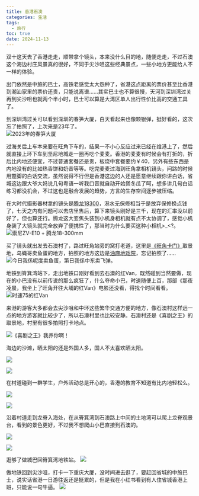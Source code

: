 ```yaml
---
title: 香港石澳
categories: 生活
tags:
  - 旅行
toc: true
date: 2024-11-13
--- 
```


双十这天去了香港走走，顺带拿个镜头，本来没什么目的地，随便走走，不过石澳这个海边村庄风景真的很好，不同于尖沙咀这些经典景点，一些小地方更能给人不一样的体验。

<!-- more -->

出门依然是中旅的巴士，高铁老感觉太大怨种了，省港这点距离的票价甚至比香港到潮汕家里的票价还贵，只能说离谱......其实巴士也不算很慢，天河到深圳湾过关再到尖沙咀也就两个半小时，巴士可以算是大湾区单人出行性价比高的交通工具了。

到深圳湾过关可以看到深圳的春笋大厦，白天看起来也像颗银弹，挺好看的，这次忘了拍照了，上次来是23年了。  
![2023年的春笋大厦](https://i.zguishen.com/2024/11/36e7c87270219541b19f7f2bd00e1d89.jpg)

过海关后上车本来要在旺角下车的，结果一不小心反应过来已经在维港上了，然后就直接上环下车到坚尼地城走一圈再吃个麦麦。香港的麦麦有时候会有打折的，折后比内地还便宜，不过普通套餐还是贵，板烧中套餐要约￥40，另外有些东西是内地没有的比如热香饼和奶昔等等。吃完麦麦过海到旺角拿相机镜头，问路的时候用蹩脚的白话交流，虽然说得不行但是香港这边的人还是愿意继续跟你讲白话，省城这边跟大爷大妈说几句粤语一听我口音就自动开始煲冬瓜了呵，想多讲几句白话练习都没机会，不过这也是融合发展的趋势，方言的生存空间逐步被压缩。

在大时代摄影器材拿的镜头是[腾龙18300](https://www.tamron.com.cn/cameralens/products/b061/index.shtml)，港水无保修相当于是放弃保修换点钱了，七天之内有问题可以去店里售后，算下来镜头刚好是三千，现在的汇率没以前好了，但也算还行。腾龙这大变焦头装到小机身相机就有点不太协调了，感觉小机身装了大镜头就完全放弃了便携性了，那当时为什么要买这种小相机>_<?。  
![索尼ZV-E10 + 腾龙18-300mm](https://i.zguishen.com/2024/11/a55a29d11f267299d3eda900181b860a.jpg)

买了镜头就出发去石澳村了，路过旺角站旁的窝打老道，这里是[《旺角卡门》](https://movie.douban.com/subject/1304624/)取景地，乌蝇哥卖鱼蛋的地方，拍照的地方这边是[油麻地戏院](https://zh.wikipedia.org/wiki/%E6%B2%B9%E9%BA%BB%E5%9C%B0%E6%88%B2%E9%99%A2)，忘记拍照了......
![今日我係呢度卖鱼蛋，第日我係中东卖飞弹。](https://i.zguishen.com/2024/11/9bf3816e14b15d6293d666d93187556a.jpg)

地铁到筲箕湾站下，走出地铁口刚好看到去石澳的红Van，既然碰到当然要做，现在的小巴没有以前传说的那么疯狂了，什么夺命小巴，时速随便上百，那部《那夜凌晨，我坐上了旺角开往大埔的红Van》电影还没看，得找个时间看看。
![时速75的红Van](https://i.zguishen.com/2024/11/253bee36d7baaa9a23543cd5a122fa89.jpg)

来港的游客大多都会去尖沙咀和中环这些繁华交通方便的地方，像石澳村这样远一点的地方游客就比较少了，所以石澳村里也比较安静。石澳村还是《喜剧之王》的取景地，村里有很多拍照打卡地点。

![《喜剧之王》我养你啊！](https://i.zguishen.com/2024/11/9f34afbaeb9b9d90976cd99750b50744.jpg)

海边的沙滩，晒太阳的还是外国人多，国人不太喜欢晒太阳。

![](https://i.zguishen.com/2024/11/0b9e8dbda2b53ae065e3dc150b54f65e.jpg)

![](https://i.zguishen.com/2024/11/adf76902f30f6293ac4cec24307a4e89.jpg)

在村道碰到一群学生，户外活动总是开心的，香港的教育不知道有比内地轻松么。

![](https://i.zguishen.com/2024/11/dba692f9e96f60a73c6db9dc53d31c57.jpg)

![](https://i.zguishen.com/2024/11/cdc9333782fd7653ce4c0cdf81adec1e.jpg)

沿着村道走到龙脊入海处，在从筲箕湾到石澳路上中间的土地湾可以爬上龙脊观景台，看到的景色更好，不过我不想爬山小巴直接到石澳的。

![](https://i.zguishen.com/2024/11/c493133d1a621a49178137e091832dbb.jpg)

![](https://i.zguishen.com/2024/11/69255dd01da45478488502790c1871cb.jpg)

逛够了做城巴回筲箕湾地铁站。
![](https://i.zguishen.com/2024/11/1a39b3abb3806c75d9a4e2b4a5727aff.jpg)

做地铁回到尖沙咀，打卡一下重庆大厦，没时间进去逛了，要赶回省城的中旅巴士，说实话省港一日游往返还是挺累的，但是我在小红书看到有人住省城香港上班，只能说一句牛逼。
![](https://i.zguishen.com/2024/11/56ed1a3be7fd37186b1201d9fb9d0fd5.jpg)
